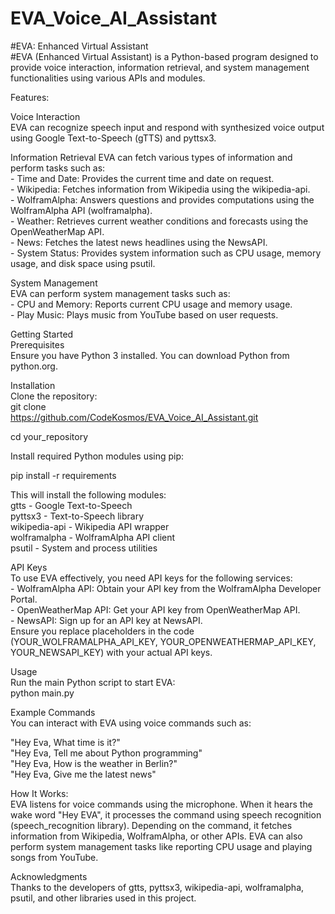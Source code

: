 # EVA_Voice_AI_Assistant
#EVA: Enhanced Virtual Assistant <br />
#EVA (Enhanced Virtual Assistant) is a Python-based program designed to provide voice interaction, information retrieval, and system management functionalities using various APIs and modules. <br />

Features:

Voice Interaction<br />
EVA can recognize speech input and respond with synthesized voice output using Google Text-to-Speech (gTTS) and pyttsx3.<br />

Information Retrieval
EVA can fetch various types of information and perform tasks such as:<br />
    - Time and Date: Provides the current time and date on request.<br />
    - Wikipedia: Fetches information from Wikipedia using the wikipedia-api.<br />
    - WolframAlpha: Answers questions and provides computations using the WolframAlpha API (wolframalpha).<br />
    - Weather: Retrieves current weather conditions and forecasts using the OpenWeatherMap API.<br />
    - News: Fetches the latest news headlines using the NewsAPI.<br />
    - System Status: Provides system information such as CPU usage, memory usage, and disk space using psutil.<br />
						
System Management<br />
EVA can perform system management tasks such as:<br />
    - CPU and Memory: Reports current CPU usage and memory usage.<br />
    - Play Music: Plays music from YouTube based on user requests.<br />

Getting Started<br />
Prerequisites<br />
Ensure you have Python 3 installed. You can download Python from python.org.<br />

Installation<br />
Clone the repository:<br />
git clone<br />
https://github.com/CodeKosmos/EVA_Voice_AI_Assistant.git<br />

cd your_repository<br />

Install required Python modules using pip:<br />

pip install -r requirements <br />

This will install the following modules:<br />
gtts - Google Text-to-Speech<br />
pyttsx3 - Text-to-Speech library<br />
wikipedia-api - Wikipedia API wrapper<br />
wolframalpha - WolframAlpha API client<br />
psutil - System and process utilities<br />

API Keys<br />
To use EVA effectively, you need API keys for the following services:<br />
    - WolframAlpha API: Obtain your API key from the WolframAlpha Developer Portal.<br />
    - OpenWeatherMap API: Get your API key from OpenWeatherMap API.<br />
    - NewsAPI: Sign up for an API key at NewsAPI.<br />
Ensure you replace placeholders in the code (YOUR_WOLFRAMALPHA_API_KEY, YOUR_OPENWEATHERMAP_API_KEY, YOUR_NEWSAPI_KEY) with your actual API keys.<br />

Usage<br />
Run the main Python script to start EVA:<br />
python main.py<br />

Example Commands<br />
You can interact with EVA using voice commands such as:<br />

"Hey Eva, What time is it?"<br />
"Hey Eva, Tell me about Python programming"<br />
"Hey Eva, How is the weather in Berlin?"<br />
"Hey Eva, Give me the latest news"<br />

How It Works:<br />
EVA listens for voice commands using the microphone. When it hears the wake word "Hey EVA", it processes the command using speech recognition (speech_recognition library). Depending on the command, it fetches information from Wikipedia, WolframAlpha, or other APIs. EVA can also perform system management tasks like reporting CPU usage and playing songs from YouTube.<br />

Acknowledgments<br />
Thanks to the developers of gtts, pyttsx3, wikipedia-api, wolframalpha, psutil, and other libraries used in this project.
